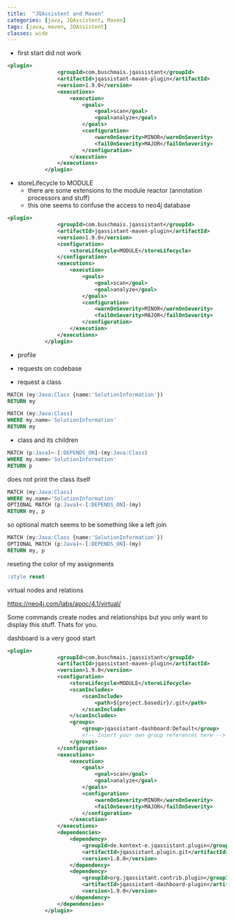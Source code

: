 ```yaml
---
title:  "JQAssistent and Maven"
categories: [java, JQAssistent, Maven]
tags: [java, maven, JQAssistent]
classes: wide
---
```


* first start did not work

```xml
<plugin>
                <groupId>com.buschmais.jqassistant</groupId>
                <artifactId>jqassistant-maven-plugin</artifactId>
                <version>1.9.0</version>
                <executions>
                    <execution>
                        <goals>
                            <goal>scan</goal>
                            <goal>analyze</goal>
                        </goals>
                        <configuration>
                            <warnOnSeverity>MINOR</warnOnSeverity>
                            <failOnSeverity>MAJOR</failOnSeverity>
                        </configuration>
                    </execution>
                </executions>
            </plugin>
```

* storeLifecycle to MODULE
  * there are some extensions to the module reactor (annotation processors and stuff)
  * this one seems to confuse the access to neo4j database


```xml
<plugin>
                <groupId>com.buschmais.jqassistant</groupId>
                <artifactId>jqassistant-maven-plugin</artifactId>
                <version>1.9.0</version>
                <configuration>
                    <storeLifecycle>MODULE</storeLifecycle>
                </configuration>
                <executions>
                    <execution>
                        <goals>
                            <goal>scan</goal>
                            <goal>analyze</goal>
                        </goals>
                        <configuration>
                            <warnOnSeverity>MINOR</warnOnSeverity>
                            <failOnSeverity>MAJOR</failOnSeverity>
                        </configuration>
                    </execution>
                </executions>
            </plugin>
```

* profile
* requests on codebase

* request a class

```sql
MATCH (my:Java:Class {name:'SolutionInformation'})
RETURN my
```

```sql
MATCH (my:Java:Class)
WHERE my.name='SolutionInformation'
RETURN my
```


* class and its children

```sql
MATCH (p:Java)<-[:DEPENDS_ON]-(my:Java:Class)
WHERE my.name='SolutionInformation'
RETURN p
```

does not print the class itself

```sql
MATCH (my:Java:Class)
WHERE my.name='SolutionInformation'
OPTIONAL MATCH (p:Java)<-[:DEPENDS_ON]-(my)
RETURN my, p
```

so optional match seems to be something like a left join

```sql
MATCH (my:Java:Class {name:'SolutionInformation'})
OPTIONAL MATCH (p:Java)<-[:DEPENDS_ON]-(my)
RETURN my, p
```


reseting the color of my assignments

```sql
:style reset
```

virtual nodes and relations

https://neo4j.com/labs/apoc/4.1/virtual/

Some commands create nodes and relationships but you only want to display this stuff. Thats for you.

dashboard is a very good start

```xml
<plugin>
                <groupId>com.buschmais.jqassistant</groupId>
                <artifactId>jqassistant-maven-plugin</artifactId>
                <version>1.9.0</version>
                <configuration>
                    <storeLifecycle>MODULE</storeLifecycle>
                    <scanIncludes>
                        <scanInclude>
                            <path>${project.basedir}/.git</path>
                        </scanInclude>
                    </scanIncludes>
                    <groups>
                        <group>jqassistant-dashboard:Default</group>
                        <!-- Insert your own group references here -->
                    </groups>
                </configuration>
                <executions>
                    <execution>
                        <goals>
                            <goal>scan</goal>
                            <goal>analyze</goal>
                        </goals>
                        <configuration>
                            <warnOnSeverity>MINOR</warnOnSeverity>
                            <failOnSeverity>MAJOR</failOnSeverity>
                        </configuration>
                    </execution>
                </executions>
                <dependencies>
                    <dependency>
                        <groupId>de.kontext-e.jqassistant.plugin</groupId>
                        <artifactId>jqassistant.plugin.git</artifactId>
                        <version>1.8.0</version>
                    </dependency>
                    <dependency>
                        <groupId>org.jqassistant.contrib.plugin</groupId>
                        <artifactId>jqassistant-dashboard-plugin</artifactId>
                        <version>1.9.0</version>
                    </dependency>
                </dependencies>
            </plugin>
```
